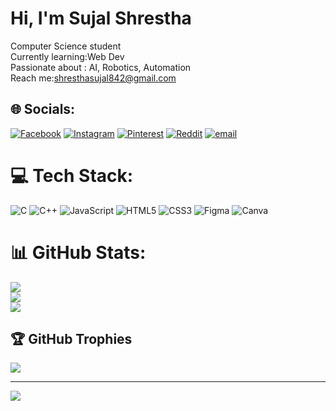 # Hi, I'm Sujal Shrestha<br>
Computer Science student<br>
Currently learning:Web Dev<br>
Passionate about : AI, Robotics, Automation <br>
Reach me:shresthasujal842@gmail.com<br>


## 🌐 Socials:
[![Facebook](https://img.shields.io/badge/Facebook-%231877F2.svg?logo=Facebook&logoColor=white)](https://facebook.com/sujalshrestha.148235) [![Instagram](https://img.shields.io/badge/Instagram-%23E4405F.svg?logo=Instagram&logoColor=white)](https://instagram.com/Sujal_stha62) [![Pinterest](https://img.shields.io/badge/Pinterest-%23E60023.svg?logo=Pinterest&logoColor=white)](https://pinterest.com/Sthasujal62) [![Reddit](https://img.shields.io/badge/Reddit-%23FF4500.svg?logo=Reddit&logoColor=white)](https://reddit.com/user/sujalstha62) [![email](https://img.shields.io/badge/Email-D14836?logo=gmail&logoColor=white)](mailto:shresthasujal842@gmail.com) 

# 💻 Tech Stack:
![C](https://img.shields.io/badge/c-%2300599C.svg?style=for-the-badge&logo=c&logoColor=white) ![C++](https://img.shields.io/badge/c++-%2300599C.svg?style=for-the-badge&logo=c%2B%2B&logoColor=white) ![JavaScript](https://img.shields.io/badge/javascript-%23323330.svg?style=for-the-badge&logo=javascript&logoColor=%23F7DF1E) ![HTML5](https://img.shields.io/badge/html5-%23E34F26.svg?style=for-the-badge&logo=html5&logoColor=white) ![CSS3](https://img.shields.io/badge/css3-%231572B6.svg?style=for-the-badge&logo=css3&logoColor=white) ![Figma](https://img.shields.io/badge/figma-%23F24E1E.svg?style=for-the-badge&logo=figma&logoColor=white) ![Canva](https://img.shields.io/badge/Canva-%2300C4CC.svg?style=for-the-badge&logo=Canva&logoColor=white)
# 📊 GitHub Stats:
![](https://github-readme-stats.vercel.app/api?username=Sujalstha62&theme=dark&hide_border=false&include_all_commits=false&count_private=false)<br/>
![](https://nirzak-streak-stats.vercel.app/?user=Sujalstha62&theme=dark&hide_border=false)<br/>
![](https://github-readme-stats.vercel.app/api/top-langs/?username=Sujalstha62&theme=dark&hide_border=false&include_all_commits=false&count_private=false&layout=compact)

## 🏆 GitHub Trophies
![](https://github-profile-trophy.vercel.app/?username=Sujalstha62&theme=radical&no-frame=false&no-bg=true&margin-w=4)

---
[![](https://visitcount.itsvg.in/api?id=Sujalstha62&icon=0&color=0)](https://visitcount.itsvg.in)

<!-- Proudly created with GPRM ( https://gprm.itsvg.in ) -->

<!--
**Sujalstha62/Sujalstha62** is a ✨ _special_ ✨ repository because its `README.md` (this file) appears on your GitHub profile.

Here are some ideas to get you started:

- 🔭 I’m currently working on ...
- 🌱 I’m currently learning ...
- 👯 I’m looking to collaborate on ...
- 🤔 I’m looking for help with ...
- 💬 Ask me about ...
- 📫 How to reach me: ...
- 😄 Pronouns: ...
- ⚡ Fun fact: ...
-->

